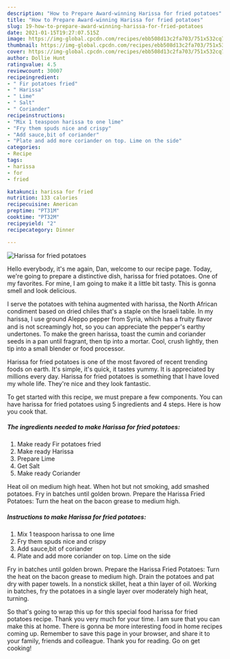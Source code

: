 ```yaml
---
description: "How to Prepare Award-winning Harissa for fried potatoes"
title: "How to Prepare Award-winning Harissa for fried potatoes"
slug: 19-how-to-prepare-award-winning-harissa-for-fried-potatoes
date: 2021-01-15T19:27:07.515Z
image: https://img-global.cpcdn.com/recipes/ebb508d13c2fa703/751x532cq70/harissa-for-fried-potatoes-recipe-main-photo.jpg
thumbnail: https://img-global.cpcdn.com/recipes/ebb508d13c2fa703/751x532cq70/harissa-for-fried-potatoes-recipe-main-photo.jpg
cover: https://img-global.cpcdn.com/recipes/ebb508d13c2fa703/751x532cq70/harissa-for-fried-potatoes-recipe-main-photo.jpg
author: Dollie Hunt
ratingvalue: 4.5
reviewcount: 30007
recipeingredient:
- " Fir potatoes fried"
- " Harissa"
- " Lime"
- " Salt"
- " Coriander"
recipeinstructions:
- "Mix 1 teaspoon harissa to one lime"
- "Fry them spuds nice and crispy"
- "Add sauce,bit of coriander"
- "Plate and add more coriander on top. Lime on the side"
categories:
- Recipe
tags:
- harissa
- for
- fried

katakunci: harissa for fried 
nutrition: 133 calories
recipecuisine: American
preptime: "PT31M"
cooktime: "PT32M"
recipeyield: "2"
recipecategory: Dinner

---
```



![Harissa for fried potatoes](https://img-global.cpcdn.com/recipes/ebb508d13c2fa703/751x532cq70/harissa-for-fried-potatoes-recipe-main-photo.jpg)

Hello everybody, it's me again, Dan, welcome to our recipe page. Today, we're going to prepare a distinctive dish, harissa for fried potatoes. One of my favorites. For mine, I am going to make it a little bit tasty. This is gonna smell and look delicious.

I serve the potatoes with tehina augmented with harissa, the North African condiment based on dried chiles that&#39;s a staple on the Israeli table. In my harissa, I use ground Aleppo pepper from Syria, which has a fruity ﬂavor and is not screamingly hot, so you can appreciate the pepper&#39;s earthy undertones. To make the green harissa, toast the cumin and coriander seeds in a pan until fragrant, then tip into a mortar. Cool, crush lightly, then tip into a small blender or food processor.

Harissa for fried potatoes is one of the most favored of recent trending foods on earth. It's simple, it's quick, it tastes yummy. It is appreciated by millions every day. Harissa for fried potatoes is something that I have loved my whole life. They're nice and they look fantastic.


To get started with this recipe, we must prepare a few components. You can have harissa for fried potatoes using 5 ingredients and 4 steps. Here is how you cook that.

<!--inarticleads1-->

##### The ingredients needed to make Harissa for fried potatoes:

1. Make ready  Fir potatoes fried
1. Make ready  Harissa
1. Prepare  Lime
1. Get  Salt
1. Make ready  Coriander


Heat oil on medium high heat. When hot but not smoking, add smashed potatoes. Fry in batches until golden brown. Prepare the Harissa Fried Potatoes: Turn the heat on the bacon grease to medium high. 

<!--inarticleads2-->

##### Instructions to make Harissa for fried potatoes:

1. Mix 1 teaspoon harissa to one lime
1. Fry them spuds nice and crispy
1. Add sauce,bit of coriander
1. Plate and add more coriander on top. Lime on the side


Fry in batches until golden brown. Prepare the Harissa Fried Potatoes: Turn the heat on the bacon grease to medium high. Drain the potatoes and pat dry with paper towels. In a nonstick skillet, heat a thin layer of oil. Working in batches, fry the potatoes in a single layer over moderately high heat, turning. 

So that's going to wrap this up for this special food harissa for fried potatoes recipe. Thank you very much for your time. I am sure that you can make this at home. There is gonna be more interesting food in home recipes coming up. Remember to save this page in your browser, and share it to your family, friends and colleague. Thank you for reading. Go on get cooking!
